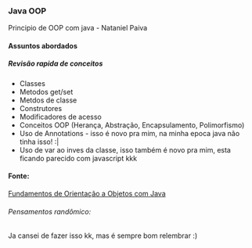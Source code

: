 ### Java OOP
Principio de OOP com java - Nataniel Paiva


#### Assuntos abordados ####
  ##### Revisão rapida de conceitos #####
   - Classes
   - Metodos get/set
   - Metdos de classe
   - Construtores
   - Modificadores de acesso
   - Conceitos OOP (Herança, Abstração, Encapsulamento, Polimorfismo)
   - Uso de Annotations - isso é novo pra mim, na minha epoca java não tinha isso! :|
   - Uso de var ao inves da classe, isso também é novo pra mim, esta ficando parecido com javascript kkk


#### Fonte:
[Fundamentos de Orientação a Objetos com Java](https://www.youtube.com/playlist?list=PLxuFqIk29JL25N6PMMCAyRRx7elYsDbsB)


###### Pensamentos randômico:
Ja cansei de fazer isso kk, mas é sempre bom relembrar :)